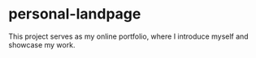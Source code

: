 # personal-landpage
This project serves as my online portfolio, where I introduce myself and showcase my work.
